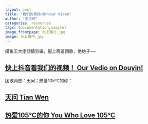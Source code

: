 ```yaml
---
layout: post
title: "我们的视频<br>Our Video"
author: "王大佬"
categories: resources
tags: [documentation,sample]
image_frontpage: 水上雅丹.jpg
image: 水上雅丹.jpg
---
```


摸鱼王大佬倾情剪辑，配上两首团歌，绝绝子~~

## [快上抖音看我们的视频！ Our Vedio on Douyin!](https://v.douyin.com/eCqPv9T/)

团歌两首：天问；热爱105℃的你：

## [天问 Tian Wen](https://www.youtube.com/watch?v=giPzaAsH71g)

## [热爱105℃的你 You Who Love 105°C](https://www.youtube.com/watch?v=JXU153ck9Ao)



